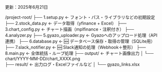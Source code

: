 更新：2025年6月21日 

/project-root/
├── 1.setup.py                ← フォント・パス・ライブラリなどの初期設定
├── 2.stock_data.py           ← データ取得（yfinance + Excel）
├── 3.chart_config.py         ← チャート描画（mplfinance・注釈付き）
├── 4.analyzer.py
├── 5.gyazo_uploader.py       ← Gyazoへのアップロード処理（API連携）
├── 6.database.py             ← 🆕 データベース保存・取得の管理（SQLite用）
├── 7.slack_notifier.py       ← 🆕 Slack通知の処理（Webhook＋整形）
├── 8.main.py                 ← 全体統括・ループ処理
├── output/                   ← チャート画像出力
│   └── chart/YYYY-MM-DD/chart_XXXX.png     
├── result/                   ← 出力ログ・Excelファイルなど
│   └── gyazo_links.xlsx 